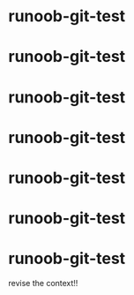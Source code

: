 # runoob-git-test
# runoob-git-test
# runoob-git-test
# runoob-git-test
# runoob-git-test
# runoob-git-test
# runoob-git-test
revise the context!!
